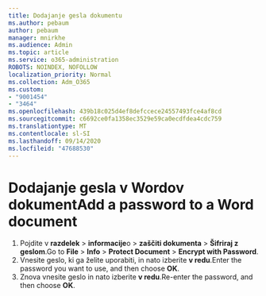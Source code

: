 ```yaml
---
title: Dodajanje gesla dokumentu
ms.author: pebaum
author: pebaum
manager: mnirkhe
ms.audience: Admin
ms.topic: article
ms.service: o365-administration
ROBOTS: NOINDEX, NOFOLLOW
localization_priority: Normal
ms.collection: Adm_O365
ms.custom:
- "9001454"
- "3464"
ms.openlocfilehash: 439b18c025d4ef8defccece24557493fce4af8cd
ms.sourcegitcommit: c6692ce0fa1358ec3529e59ca0ecdfdea4cdc759
ms.translationtype: MT
ms.contentlocale: sl-SI
ms.lasthandoff: 09/14/2020
ms.locfileid: "47688530"
---
```

# <a name="add-a-password-to-a-word-document"></a><span data-ttu-id="2cbe0-102">Dodajanje gesla v Wordov dokument</span><span class="sxs-lookup"><span data-stu-id="2cbe0-102">Add a password to a Word document</span></span>

1. <span data-ttu-id="2cbe0-103">Pojdite v **razdelek**  >  **informacije**o  >  **zaščiti dokumenta**  >  **Šifriraj z geslom**.</span><span class="sxs-lookup"><span data-stu-id="2cbe0-103">Go to **File** > **Info** > **Protect Document** > **Encrypt with Password**.</span></span>
2. <span data-ttu-id="2cbe0-104">Vnesite geslo, ki ga želite uporabiti, in nato izberite **v redu**.</span><span class="sxs-lookup"><span data-stu-id="2cbe0-104">Enter the password you want to use, and then choose **OK**.</span></span>
3. <span data-ttu-id="2cbe0-105">Znova vnesite geslo in nato izberite **v redu**.</span><span class="sxs-lookup"><span data-stu-id="2cbe0-105">Re-enter the password, and then choose **OK**.</span></span>